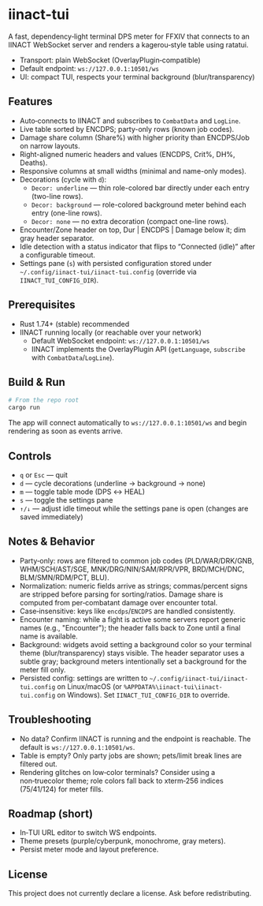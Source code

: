 # iinact-tui

A fast, dependency‑light terminal DPS meter for FFXIV that connects to an IINACT WebSocket server and renders a kagerou‑style table using ratatui.

- Transport: plain WebSocket (OverlayPlugin‑compatible)
- Default endpoint: `ws://127.0.0.1:10501/ws`
- UI: compact TUI, respects your terminal background (blur/transparency)

## Features
- Auto‑connects to IINACT and subscribes to `CombatData` and `LogLine`.
- Live table sorted by ENCDPS; party-only rows (known job codes).
- Damage share column (Share%) with higher priority than ENCDPS/Job on narrow layouts.
- Right-aligned numeric headers and values (ENCDPS, Crit%, DH%, Deaths).
- Responsive columns at small widths (minimal and name-only modes).
- Decorations (cycle with `d`):
  - `Decor: underline` — thin role-colored bar directly under each entry (two-line rows).
  - `Decor: background` — role-colored background meter behind each entry (one-line rows).
  - `Decor: none` — no extra decoration (compact one-line rows).
- Encounter/Zone header on top, Dur | ENCDPS | Damage below it; dim gray header separator.
- Idle detection with a status indicator that flips to “Connected (idle)” after a configurable timeout.
- Settings pane (`s`) with persisted configuration stored under `~/.config/iinact-tui/iinact-tui.config` (override via `IINACT_TUI_CONFIG_DIR`).

## Prerequisites
- Rust 1.74+ (stable) recommended
- IINACT running locally (or reachable over your network)
  - Default WebSocket endpoint: `ws://127.0.0.1:10501/ws`
  - IINACT implements the OverlayPlugin API (`getLanguage`, `subscribe` with `CombatData`/`LogLine`).

## Build & Run
```bash
# From the repo root
cargo run
```
The app will connect automatically to `ws://127.0.0.1:10501/ws` and begin rendering as soon as events arrive.

## Controls
- `q` or `Esc` — quit
- `d` — cycle decorations (underline → background → none)
- `m` — toggle table mode (DPS ↔ HEAL)
- `s` — toggle the settings pane
- `↑/↓` — adjust idle timeout while the settings pane is open (changes are saved immediately)

## Notes & Behavior
- Party‑only: rows are filtered to common job codes (PLD/WAR/DRK/GNB, WHM/SCH/AST/SGE, MNK/DRG/NIN/SAM/RPR/VPR, BRD/MCH/DNC, BLM/SMN/RDM/PCT, BLU).
- Normalization: numeric fields arrive as strings; commas/percent signs are stripped before parsing for sorting/ratios. Damage share is computed from per‑combatant damage over encounter total.
- Case‑insensitive: keys like `encdps`/`ENCDPS` are handled consistently.
- Encounter naming: while a fight is active some servers report generic names (e.g., "Encounter"); the header falls back to Zone until a final name is available.
- Background: widgets avoid setting a background color so your terminal theme (blur/transparency) stays visible. The header separator uses a subtle gray; background meters intentionally set a background for the meter fill only.
- Persisted config: settings are written to `~/.config/iinact-tui/iinact-tui.config` on Linux/macOS (or `%APPDATA%\iinact-tui\iinact-tui.config` on Windows). Set `IINACT_TUI_CONFIG_DIR` to override.

## Troubleshooting
- No data? Confirm IINACT is running and the endpoint is reachable. The default is `ws://127.0.0.1:10501/ws`.
- Table is empty? Only party jobs are shown; pets/limit break lines are filtered out.
- Rendering glitches on low‑color terminals? Consider using a non‑truecolor theme; role colors fall back to xterm‑256 indices (75/41/124) for meter fills.

## Roadmap (short)
- In‑TUI URL editor to switch WS endpoints.
- Theme presets (purple/cyberpunk, monochrome, gray meters).
- Persist meter mode and layout preference.

## License
This project does not currently declare a license. Ask before redistributing.
